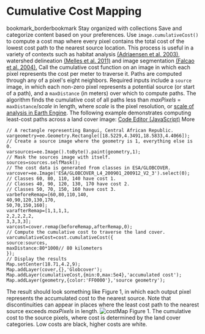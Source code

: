  
#  Cumulative Cost Mapping 
bookmark_borderbookmark Stay organized with collections  Save and categorize content based on your preferences.
Use `image.cumulativeCost()` to compute a cost map where every pixel contains the total cost of the lowest cost path to the nearest source location. This process is useful in a variety of contexts such as habitat analysis [(Adriaensen et al. 2003)](http://www.sciencedirect.com/science/article/pii/S0169204602002426), watershed delineation [(Melles et al. 2011)](http://www.sciencedirect.com/science/article/pii/S1878029611001691) and image segmentation [(Falcao et al. 2004).](http://ieeexplore.ieee.org/stamp/stamp.jsp?arnumber=1261076) Call the cumulative cost function on an image in which each pixel represents the cost per meter to traverse it. Paths are computed through any of a pixel's eight neighbors. Required inputs include a `source` image, in which each non-zero pixel represents a potential source (or start of a path), and a `maxDistance` (in meters) over which to compute paths. The algorithm finds the cumulative cost of all paths less than _maxPixels_ = `maxDistance`/_scale_ in length, where _scale_ is the pixel resolution, or [scale of analysis in Earth Engine](https://developers.google.com/earth-engine/guides/scale).
The following example demonstrates computing least-cost paths across a land cover image:
[Code Editor (JavaScript)](https://developers.google.com/earth-engine/guides/image_cumulative_cost#code-editor-javascript-sample) More
```
// A rectangle representing Bangui, Central African Republic.
vargeometry=ee.Geometry.Rectangle([18.5229,4.3491,18.5833,4.4066]);
// Create a source image where the geometry is 1, everything else is 0.
varsources=ee.Image().toByte().paint(geometry,1);
// Mask the sources image with itself.
sources=sources.selfMask();
// The cost data is generated from classes in ESA/GLOBCOVER.
varcover=ee.Image('ESA/GLOBCOVER_L4_200901_200912_V2_3').select(0);
// Classes 60, 80, 110, 140 have cost 1.
// Classes 40, 90, 120, 130, 170 have cost 2.
// Classes 50, 70, 150, 160 have cost 3.
varbeforeRemap=[60,80,110,140,
40,90,120,130,170,
50,70,150,160];
varafterRemap=[1,1,1,1,
2,2,2,2,2,
3,3,3,3];
varcost=cover.remap(beforeRemap,afterRemap,0);
// Compute the cumulative cost to traverse the land cover.
varcumulativeCost=cost.cumulativeCost({
source:sources,
maxDistance:80*1000// 80 kilometers
});
// Display the results
Map.setCenter(18.71,4.2,9);
Map.addLayer(cover,{},'Globcover');
Map.addLayer(cumulativeCost,{min:0,max:5e4},'accumulated cost');
Map.addLayer(geometry,{color:'FF0000'},'source geometry');
```

The result should look something like Figure 1, in which each output pixel represents the accumulated cost to the nearest source. Note that discontinuities can appear in places where the least cost path to the nearest source exceeds _maxPixels_ in length.
![costMap](https://developers.google.com/static/earth-engine/images/CumulativeCost.png) Figure 1. The cumulative cost to the source pixels, where cost is determined by the land cover categories. Low costs are black, higher costs are white. 
